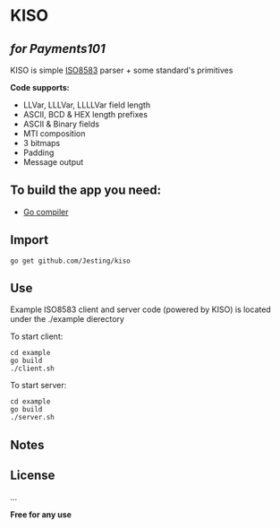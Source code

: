 # KISO
## _for Payments101_

KISO is simple [ISO8583] parser + some standard's primitives

**Code supports:**
* LLVar, LLLVar, LLLLVar field length
* ASCII, BCD & HEX length prefixes
* ASCII & Binary fields
* MTI composition
* 3 bitmaps
* Padding
* Message output

## To build the app you need:
- [Go compiler]

## Import

```
go get github.com/Jesting/kiso
```

## Use
Example ISO8583 client and server code (powered by KISO) is located under the ./example dierectory

To start client:
```
cd example
go build
./client.sh 
```
To start server:
```
cd example
go build
./server.sh 
```
## Notes

## License
...

**Free for any use**

[//]: #
   [Go compiler]: <https://go.dev>
   [ISO8583]: <https://en.wikipedia.org/wiki/ISO_8583>
 
